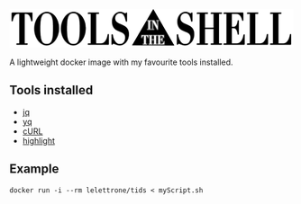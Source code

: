 ![logo](logo.png)

A lightweight docker image with my favourite tools installed.

## Tools installed
 - [jq](https://stedolan.github.io/jq/)
 - [yq](https://github.com/mikefarah/yq)
 - [cURL](http://dummyimage.com/800x600/292929/e3e3e3&text=are%20you%20serious%3F)
 - [highlight](http://www.andre-simon.de/doku/highlight/en/highlight.php)

## Example

```
docker run -i --rm lelettrone/tids < myScript.sh
```
